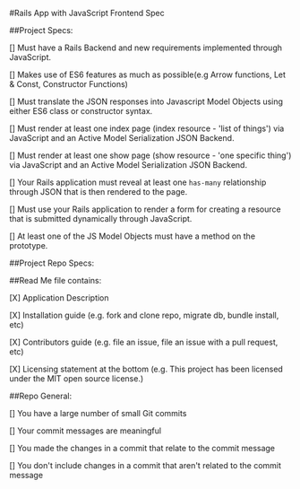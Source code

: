 #Rails App with JavaScript Frontend Spec

##Project Specs:

[] Must have a Rails Backend and new requirements implemented through JavaScript.

[] Makes use of ES6 features as much as possible(e.g Arrow functions, Let & Const, Constructor Functions)

[] Must translate the JSON responses into Javascript Model Objects using either ES6 class or constructor syntax. 

[] Must render at least one index page (index resource - 'list of things') via JavaScript and an Active Model Serialization JSON Backend.

[] Must render at least one show page (show resource - 'one specific thing') via JavaScript and an Active Model Serialization JSON Backend.

[] Your Rails application must reveal at least one `has-many` relationship through JSON that is then rendered to the page.

[] Must use your Rails application to render a form for creating a resource that is submitted dynamically through JavaScript.

[] At least one of the JS Model Objects must have a method on the prototype.

##Project Repo Specs:

##Read Me file contains:

[X] Application Description

[X] Installation guide (e.g. fork and clone repo, migrate db, bundle install, etc)

[X] Contributors guide (e.g. file an issue, file an issue with a pull request, etc)

[X] Licensing statement at the bottom (e.g. This project has been licensed under the MIT open source license.)

##Repo General:

[] You have a large number of small Git commits

[] Your commit messages are meaningful

[] You made the changes in a commit that relate to the commit message

[] You don't include changes in a commit that aren't related to the commit message
